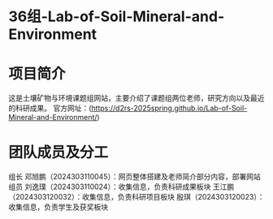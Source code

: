 # 36组-Lab-of-Soil-Mineral-and-Environment
# 项目简介
这是土壤矿物与环境课题组网站，主要介绍了课题组两位老师，研究方向以及最近的科研成果。
官方网址：(https://d2rs-2025spring.github.io/Lab-of-Soil-Mineral-and-Environment/)
# 团队成员及分工
组长 邓旭鹏（2024303110045）：网页整体搭建及老师简介部分内容，部署网站
组员 刘逸璞（2024303110024）：收集信息，负责科研成果板块
    王江鹏（2024303120032）：收集信息，负责科研项目板块
    殷琪（2024303120023）：收集信息，负责学生及获奖板块
